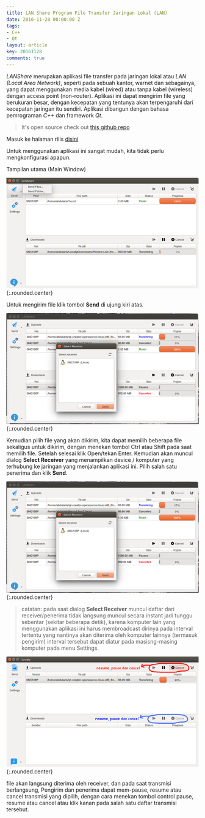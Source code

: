 ```yaml
---
title: LAN Share Program File Transfer Jaringan Lokal (LAN)
date: 2016-11-28 00:00:00 Z
tags:
- C++
- Qt
layout: article
key: 20161128
comments: true
---
```


*LANShare* merupakan aplikasi file transfer pada jaringan lokal atau *LAN (Local Area Network)*, seperti pada sebuah kantor, warnet dan sebagainya, yang dapat menggunakan media kabel (wired) atau tanpa kabel (wireless) dengan access point (non-router). Aplikasi ini dapat mengirim file yang berukuran besar, dengan kecepatan yang tentunya akan terpengaruhi dari kecepatan jaringan itu sendiri. Aplikasi dibangun dengan bahasa pemrograman *C++* dan framework *Qt*.

> It's open source check out [this github repo](https://github.com/abdularis/LAN-Share)
<!--more-->

Masuk ke halaman rilis [disini](https://github.com/abdularis/LAN-Share/releases)

Untuk menggunakan aplikasi ini sangat mudah, kita tidak perlu mengkonfigurasi apapun.

Tampilan utama (Main Window)

![screenshot](/assets/images/lanshare/screenshot.jpg){:.rounded.center}

Untuk mengirim file klik tombol **Send** di ujung kiri atas.

![screenshot2](/assets/images/lanshare/screenshot2.jpg){:.rounded.center}

Kemudian pilih file yang akan dikirim, kita dapat memilih beberapa file sekaligus untuk dikirim, dengan menekan tombol Ctrl atau Shift pada saat memilih file. Setelah selesai klik Open/tekan Enter. Kemudian akan muncul dialog **Select Receiver** yang menampilkan device / komputer yang terhubung ke jaringan yang menjalankan aplikasi ini. Pilih salah satu penerima dan klik **Send**.

![screenshot21](/assets/images/lanshare/screenshot21.jpg){:.rounded.center}

> catatan: pada saat dialog **Select Receiver** muncul daftar dari receiver/penerima tidak langsung muncul secara instant jadi tunggu sebentar (sekitar beberapa detik), karena komputer lain yang menggunakan aplikasi ini harus membroadcast dirinya pada interval tertentu yang nantinya akan diterima oleh komputer lainnya (termasuk pengirim) interval tersebut dapat diatur pada masisng-masing komputer pada menu Settings.

![loc_sending](/assets/images/lanshare/loc_sending.jpg){:.rounded.center}

file akan langsung diterima oleh receiver, dan pada saat transmisi berlangsung, Pengirim dan penerima dapat mem-pause, resume atau cancel transmisi yang dipilih, dengan cara menekan tombol control pause, resume atau cancel atau klik kanan pada salah satu daftar transmisi tersebut.

